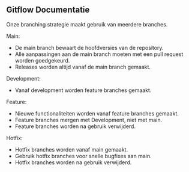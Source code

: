 ## Gitflow Documentatie

Onze branching strategie maakt gebruik van meerdere branches.

Main:

- De main branch bewaart de hoofdversies van de repository.
- Alle aanpassingen aan de main branch moeten met een pull request worden goedgekeurd.
- Releases worden altijd vanaf de main branch gemaakt.

Development:

- Vanaf development worden feature branches gemaakt.

Feature:

- Nieuwe functionaliteiten worden vanaf feature branches gemaakt.
- Feature branches mergen met Development, niet met main.
- Feature branches worden na gebruik verwijderd.

Hotfix:
	
- Hotfix branches worden vanaf main gemaakt.
- Gebruik hotfix branches voor snelle bugfixes aan main.
- Hotfix branches worden na gebruik verwijderd.